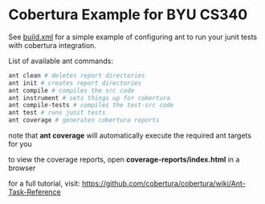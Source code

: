 # Cobertura Example for BYU CS340

See [build.xml](/build.xml) for a simple example of configuring ant to run your junit tests with cobertura integration.

List of available ant commands:
```bash
ant clean # deletes report directories
ant init # creates report directories
ant compile # compiles the src code
ant instrument # sets things up for cobertura
ant compile-tests # compiles the test-src code
ant test # runs junit tests
ant coverage # generates cobertura reports
```

note that **ant coverage** will automatically execute the required ant targets for you

to view the coverage reports, open **coverage-reports/index.html** in a browser

for a full tutorial, visit: https://github.com/cobertura/cobertura/wiki/Ant-Task-Reference

